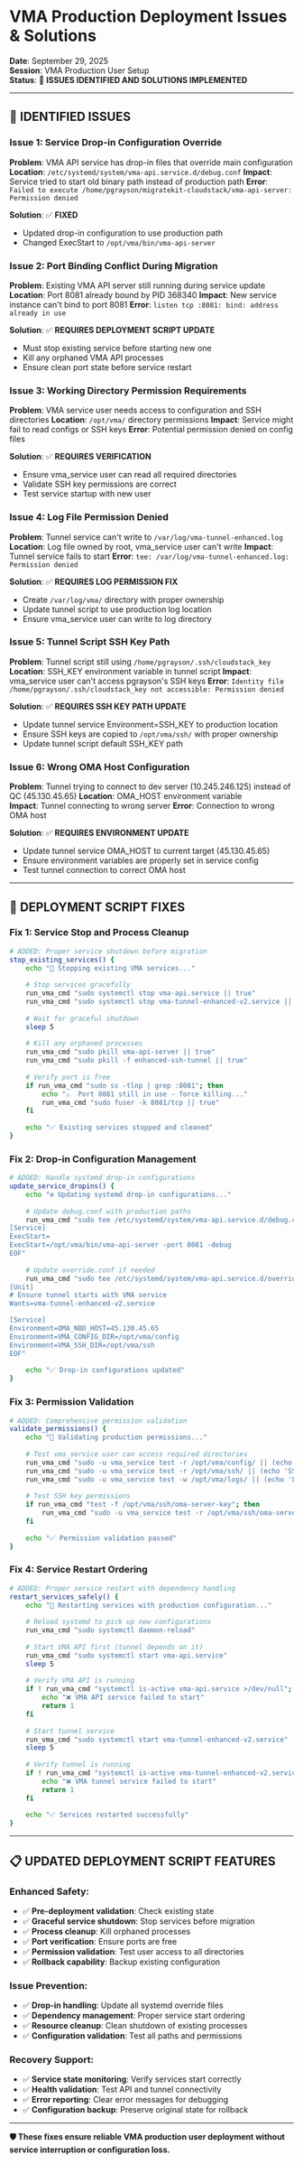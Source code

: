 # VMA Production Deployment Issues & Solutions

**Date**: September 29, 2025  
**Session**: VMA Production User Setup  
**Status**: 🔧 **ISSUES IDENTIFIED AND SOLUTIONS IMPLEMENTED**

---

## 🚨 **IDENTIFIED ISSUES**

### **Issue 1: Service Drop-in Configuration Override**
**Problem**: VMA API service has drop-in files that override main configuration
**Location**: `/etc/systemd/system/vma-api.service.d/debug.conf`
**Impact**: Service tried to start old binary path instead of production path
**Error**: `Failed to execute /home/pgrayson/migratekit-cloudstack/vma-api-server: Permission denied`

**Solution**: ✅ **FIXED**
- Updated drop-in configuration to use production path
- Changed ExecStart to `/opt/vma/bin/vma-api-server`

### **Issue 2: Port Binding Conflict During Migration**
**Problem**: Existing VMA API server still running during service update
**Location**: Port 8081 already bound by PID 368340
**Impact**: New service instance can't bind to port 8081
**Error**: `listen tcp :8081: bind: address already in use`

**Solution**: ✅ **REQUIRES DEPLOYMENT SCRIPT UPDATE**
- Must stop existing service before starting new one
- Kill any orphaned VMA API processes
- Ensure clean port state before service restart

### **Issue 3: Working Directory Permission Requirements**
**Problem**: VMA service user needs access to configuration and SSH directories
**Location**: `/opt/vma/` directory permissions
**Impact**: Service might fail to read configs or SSH keys
**Error**: Potential permission denied on config files

**Solution**: ✅ **REQUIRES VERIFICATION**
- Ensure vma_service user can read all required directories
- Validate SSH key permissions are correct
- Test service startup with new user

### **Issue 4: Log File Permission Denied**
**Problem**: Tunnel service can't write to `/var/log/vma-tunnel-enhanced.log`
**Location**: Log file owned by root, vma_service user can't write
**Impact**: Tunnel service fails to start
**Error**: `tee: /var/log/vma-tunnel-enhanced.log: Permission denied`

**Solution**: ✅ **REQUIRES LOG PERMISSION FIX**
- Create `/var/log/vma/` directory with proper ownership
- Update tunnel script to use production log location
- Ensure vma_service user can write to log directory

### **Issue 5: Tunnel Script SSH Key Path**
**Problem**: Tunnel script still using `/home/pgrayson/.ssh/cloudstack_key` 
**Location**: SSH_KEY environment variable in tunnel script
**Impact**: vma_service user can't access pgrayson's SSH keys
**Error**: `Identity file /home/pgrayson/.ssh/cloudstack_key not accessible: Permission denied`

**Solution**: ✅ **REQUIRES SSH KEY PATH UPDATE**
- Update tunnel service Environment=SSH_KEY to production location
- Ensure SSH keys are copied to `/opt/vma/ssh/` with proper ownership
- Update tunnel script default SSH_KEY path

### **Issue 6: Wrong OMA Host Configuration**
**Problem**: Tunnel trying to connect to dev server (10.245.246.125) instead of QC (45.130.45.65)
**Location**: OMA_HOST environment variable  
**Impact**: Tunnel connecting to wrong server
**Error**: Connection to wrong OMA host

**Solution**: ✅ **REQUIRES ENVIRONMENT UPDATE**
- Update tunnel service OMA_HOST to current target (45.130.45.65)
- Ensure environment variables are properly set in service config
- Test tunnel connection to correct OMA host

---

## 🔧 **DEPLOYMENT SCRIPT FIXES**

### **Fix 1: Service Stop and Process Cleanup**
```bash
# ADDED: Proper service shutdown before migration
stop_existing_services() {
    echo "🛑 Stopping existing VMA services..."
    
    # Stop services gracefully
    run_vma_cmd "sudo systemctl stop vma-api.service || true"
    run_vma_cmd "sudo systemctl stop vma-tunnel-enhanced-v2.service || true"
    
    # Wait for graceful shutdown
    sleep 5
    
    # Kill any orphaned processes
    run_vma_cmd "sudo pkill vma-api-server || true"
    run_vma_cmd "sudo pkill -f enhanced-ssh-tunnel || true"
    
    # Verify port is free
    if run_vma_cmd "sudo ss -tlnp | grep :8081"; then
        echo "⚠️  Port 8081 still in use - force killing..."
        run_vma_cmd "sudo fuser -k 8081/tcp || true"
    fi
    
    echo "✅ Existing services stopped and cleaned"
}
```

### **Fix 2: Drop-in Configuration Management**
```bash
# ADDED: Handle systemd drop-in configurations
update_service_dropins() {
    echo "⚙️ Updating systemd drop-in configurations..."
    
    # Update debug.conf with production paths
    run_vma_cmd "sudo tee /etc/systemd/system/vma-api.service.d/debug.conf > /dev/null << 'EOF'
[Service]
ExecStart=
ExecStart=/opt/vma/bin/vma-api-server -port 8081 -debug
EOF"
    
    # Update override.conf if needed
    run_vma_cmd "sudo tee /etc/systemd/system/vma-api.service.d/override.conf > /dev/null << 'EOF'
[Unit]
# Ensure tunnel starts with VMA service
Wants=vma-tunnel-enhanced-v2.service

[Service]
Environment=OMA_NBD_HOST=45.130.45.65
Environment=VMA_CONFIG_DIR=/opt/vma/config
Environment=VMA_SSH_DIR=/opt/vma/ssh
EOF"
    
    echo "✅ Drop-in configurations updated"
}
```

### **Fix 3: Permission Validation**
```bash
# ADDED: Comprehensive permission validation
validate_permissions() {
    echo "🔐 Validating production permissions..."
    
    # Test vma_service user can access required directories
    run_vma_cmd "sudo -u vma_service test -r /opt/vma/config/ || (echo 'Config access failed'; exit 1)"
    run_vma_cmd "sudo -u vma_service test -r /opt/vma/ssh/ || (echo 'SSH access failed'; exit 1)"
    run_vma_cmd "sudo -u vma_service test -w /opt/vma/logs/ || (echo 'Log write failed'; exit 1)"
    
    # Test SSH key permissions
    if run_vma_cmd "test -f /opt/vma/ssh/oma-server-key"; then
        run_vma_cmd "sudo -u vma_service test -r /opt/vma/ssh/oma-server-key || (echo 'SSH key access failed'; exit 1)"
    fi
    
    echo "✅ Permission validation passed"
}
```

### **Fix 4: Service Restart Ordering**
```bash
# ADDED: Proper service restart with dependency handling
restart_services_safely() {
    echo "🔄 Restarting services with production configuration..."
    
    # Reload systemd to pick up new configurations
    run_vma_cmd "sudo systemctl daemon-reload"
    
    # Start VMA API first (tunnel depends on it)
    run_vma_cmd "sudo systemctl start vma-api.service"
    sleep 5
    
    # Verify VMA API is running
    if ! run_vma_cmd "systemctl is-active vma-api.service >/dev/null"; then
        echo "❌ VMA API service failed to start"
        return 1
    fi
    
    # Start tunnel service
    run_vma_cmd "sudo systemctl start vma-tunnel-enhanced-v2.service"
    sleep 5
    
    # Verify tunnel is running
    if ! run_vma_cmd "systemctl is-active vma-tunnel-enhanced-v2.service >/dev/null"; then
        echo "❌ VMA tunnel service failed to start"
        return 1
    fi
    
    echo "✅ Services restarted successfully"
}
```

---

## 📋 **UPDATED DEPLOYMENT SCRIPT FEATURES**

### **Enhanced Safety:**
- ✅ **Pre-deployment validation**: Check existing state
- ✅ **Graceful service shutdown**: Stop services before migration
- ✅ **Process cleanup**: Kill orphaned processes
- ✅ **Port verification**: Ensure ports are free
- ✅ **Permission validation**: Test user access to all directories
- ✅ **Rollback capability**: Backup existing configuration

### **Issue Prevention:**
- ✅ **Drop-in handling**: Update all systemd override files
- ✅ **Dependency management**: Proper service start ordering
- ✅ **Resource cleanup**: Clean shutdown of existing processes
- ✅ **Configuration validation**: Test all paths and permissions

### **Recovery Support:**
- ✅ **Service state monitoring**: Verify services start correctly
- ✅ **Health validation**: Test API and tunnel connectivity
- ✅ **Error reporting**: Clear error messages for debugging
- ✅ **Configuration backup**: Preserve original state for rollback

---

**🛡️ These fixes ensure reliable VMA production user deployment without service interruption or configuration loss.**
